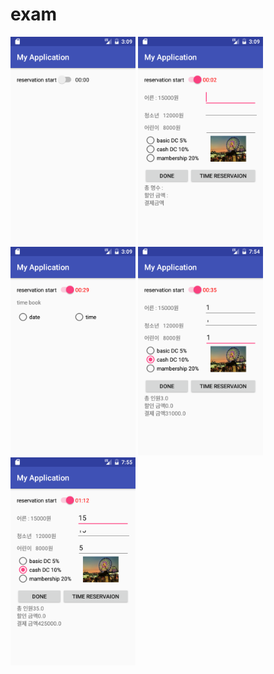 # exam

<img src = "https://github.com/aa960411/exam/blob/master/app/lib/1.png?raw=true"  width = 200 >
<img src = "https://github.com/aa960411/exam/blob/master/app/lib/2.png?raw=true"  width = 200 >
<img src = "https://github.com/aa960411/exam/blob/master/app/lib/3.png?raw=true"  width = 200 >
<img src = "https://github.com/aa960411/exam/blob/master/app/lib/4.png?raw=true"  width = 200 >
<img src = "https://github.com/aa960411/exam/blob/master/app/lib/5.png?raw=true"  width = 200 >

